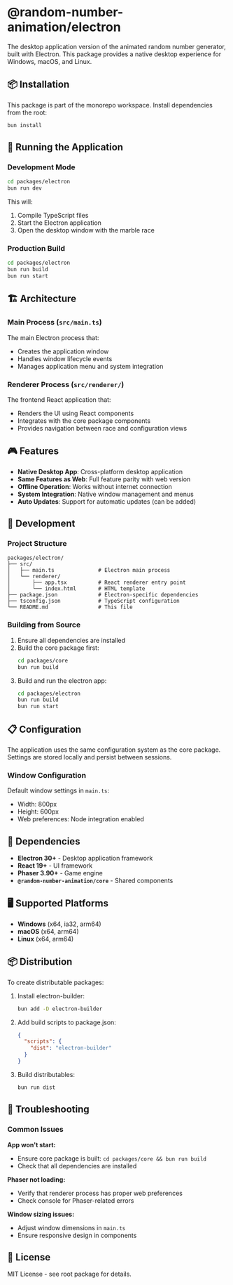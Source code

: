 # @random-number-animation/electron

The desktop application version of the animated random number generator, built with Electron. This package provides a native desktop experience for Windows, macOS, and Linux.

## 📦 Installation

This package is part of the monorepo workspace. Install dependencies from the root:

```sh
bun install
```

## 🚀 Running the Application

### Development Mode

```sh
cd packages/electron
bun run dev
```

This will:
1. Compile TypeScript files
2. Start the Electron application
3. Open the desktop window with the marble race

### Production Build

```sh
cd packages/electron
bun run build
bun run start
```

## 🏗️ Architecture

### Main Process (`src/main.ts`)

The main Electron process that:
- Creates the application window
- Handles window lifecycle events
- Manages application menu and system integration

### Renderer Process (`src/renderer/`)

The frontend React application that:
- Renders the UI using React components
- Integrates with the core package components
- Provides navigation between race and configuration views

## 🎮 Features

- **Native Desktop App**: Cross-platform desktop application
- **Same Features as Web**: Full feature parity with web version
- **Offline Operation**: Works without internet connection
- **System Integration**: Native window management and menus
- **Auto Updates**: Support for automatic updates (can be added)

## 🔧 Development

### Project Structure

```
packages/electron/
├── src/
│   ├── main.ts              # Electron main process
│   └── renderer/
│       ├── app.tsx          # React renderer entry point
│       └── index.html       # HTML template
├── package.json             # Electron-specific dependencies
├── tsconfig.json            # TypeScript configuration
└── README.md                # This file
```

### Building from Source

1. Ensure all dependencies are installed
2. Build the core package first:
   ```sh
   cd packages/core
   bun run build
   ```
3. Build and run the electron app:
   ```sh
   cd packages/electron
   bun run build
   bun run start
   ```

## 📋 Configuration

The application uses the same configuration system as the core package. Settings are stored locally and persist between sessions.

### Window Configuration

Default window settings in `main.ts`:
- Width: 800px
- Height: 600px
- Web preferences: Node integration enabled

## 🔗 Dependencies

- **Electron 30+** - Desktop application framework
- **React 19+** - UI framework
- **Phaser 3.90+** - Game engine
- **`@random-number-animation/core`** - Shared components

## 🖥️ Supported Platforms

- **Windows** (x64, ia32, arm64)
- **macOS** (x64, arm64)
- **Linux** (x64, arm64)

## 📦 Distribution

To create distributable packages:

1. Install electron-builder:
   ```sh
   bun add -D electron-builder
   ```

2. Add build scripts to package.json:
   ```json
   {
     "scripts": {
       "dist": "electron-builder"
     }
   }
   ```

3. Build distributables:
   ```sh
   bun run dist
   ```

## 🐛 Troubleshooting

### Common Issues

**App won't start:**
- Ensure core package is built: `cd packages/core && bun run build`
- Check that all dependencies are installed

**Phaser not loading:**
- Verify that renderer process has proper web preferences
- Check console for Phaser-related errors

**Window sizing issues:**
- Adjust window dimensions in `main.ts`
- Ensure responsive design in components

## 📝 License

MIT License - see root package for details.